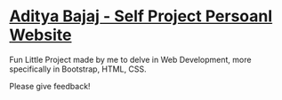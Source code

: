 # [Aditya Bajaj - Self Project Persoanl Website](https://bajaj-aditya.github.io/AdityaBajaj/)

Fun Little Project made by me to delve in Web Development, more specifically in Bootstrap, HTML, CSS. 

Please give feedback!
